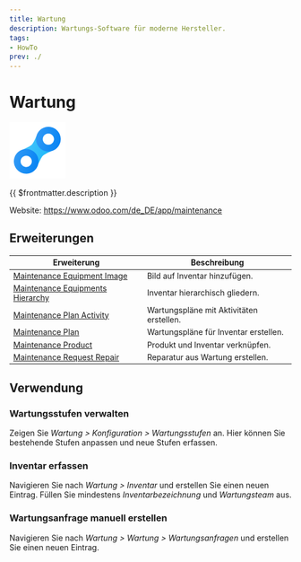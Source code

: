 ```yaml
---
title: Wartung
description: Wartungs-Software für moderne Hersteller.
tags:
- HowTo
prev: ./
---
```

# Wartung
![icons_odoo_maintenance](assets/icons_odoo_maintenance.png)

{{ $frontmatter.description }}

Website: <https://www.odoo.com/de_DE/app/maintenance>

## Erweiterungen

| Erweiterung                                                                 | Beschreibung                             |
| --------------------------------------------------------------------------- | ---------------------------------------- |
| [Maintenance Equipment Image](Maintenance%20Equipment%20Image.md)           | Bild auf Inventar hinzufügen.            |
| [Maintenance Equipments Hierarchy](Maintenance%20Equipments%20Hierarchy.md) | Inventar hierarchisch gliedern.          |
| [Maintenance Plan Activity](Maintenance%20Plan%20Activity.md)               | Wartungspläne mit Aktivitäten erstellen. |
| [Maintenance Plan](Maintenance%20Plan.md)                                   | Wartungspläne für Inventar erstellen.    |
| [Maintenance Product](Maintenance%20Product.md)                             | Produkt und Inventar verknüpfen.         |
| [Maintenance Request Repair](Maintenance%20Request%20Repair.md)             | Reparatur aus Wartung erstellen.         |

## Verwendung

### Wartungsstufen verwalten

Zeigen Sie *Wartung > Konfiguration > Wartungsstufen* an. Hier können Sie bestehende Stufen anpassen und neue Stufen erfassen.

### Inventar erfassen

Navigieren Sie nach *Wartung > Inventar* und erstellen Sie einen neuen Eintrag. Füllen Sie mindestens *Inventarbezeichnung* und *Wartungsteam* aus.

### Wartungsanfrage manuell erstellen

Navigieren Sie nach *Wartung > Wartung > Wartungsanfragen* und erstellen Sie einen neuen Eintrag. 
